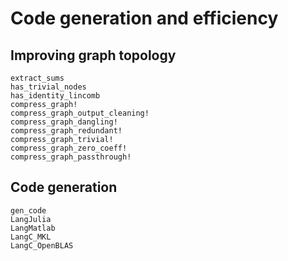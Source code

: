 
# Code generation and efficiency

## Improving graph topology
```@docs
extract_sums
has_trivial_nodes
has_identity_lincomb
compress_graph! 
compress_graph_output_cleaning!
compress_graph_dangling!
compress_graph_redundant!
compress_graph_trivial!
compress_graph_zero_coeff!
compress_graph_passthrough!
```

## Code generation
```@docs
gen_code
LangJulia
LangMatlab
LangC_MKL
LangC_OpenBLAS
```

